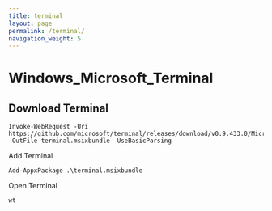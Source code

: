 ```yaml
---
title: terminal
layout: page
permalink: /terminal/
navigation_weight: 5
---
```


# Windows_Microsoft_Terminal

## Download Terminal

```
Invoke-WebRequest -Uri https://github.com/microsoft/terminal/releases/download/v0.9.433.0/Microsoft.WindowsTerminal_0.9.433.0_8wekyb3d8bbwe.msixbundle -OutFile terminal.msixbundle -UseBasicParsing
```

Add Terminal

```
Add-AppxPackage .\terminal.msixbundle
```

Open Terminal

```
wt
```
